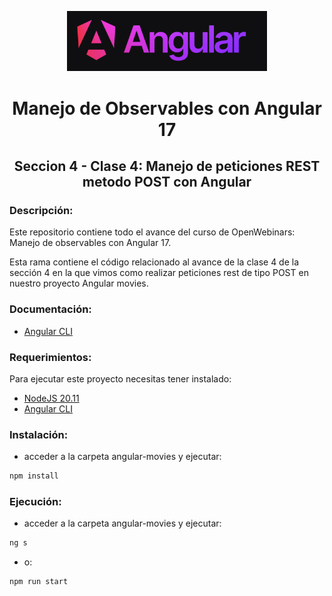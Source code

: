<p align="center">
  <a href="https://angular.io/" target="blank"><img src="./assets/angular-logo.png" width="320" alt="Angular Logo" /></a>
</p>

<h1 align="center"> Manejo de Observables con Angular 17 </h1>

<h2 align="center"> Seccion 4 - Clase 4: Manejo de peticiones REST metodo POST con Angular </h1>

### Descripción:
Este repositorio contiene todo el avance del curso de OpenWebinars: Manejo de observables con Angular 17.

Esta rama contiene el código relacionado al avance de la clase 4 de la sección 4 en la que vimos como realizar peticiones rest de tipo POST en nuestro proyecto Angular movies.

### Documentación:

* [Angular CLI](https://angular.io/cli)

### Requerimientos:
Para ejecutar este proyecto necesitas tener instalado: 
* [NodeJS 20.11](https://nodejs.org/en)
* [Angular CLI](https://angular.io/cli)

### Instalación:
* acceder a la carpeta angular-movies y ejecutar:

```bash
npm install
```

### Ejecución:
* acceder a la carpeta angular-movies y ejecutar:

```bash
ng s
```
* o:
```bash
npm run start
```